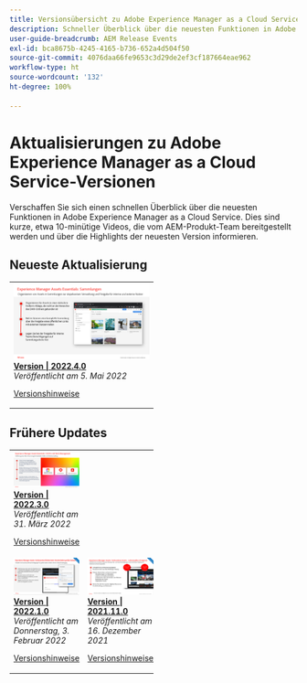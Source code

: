 ```yaml
---
title: Versionsübersicht zu Adobe Experience Manager as a Cloud Service
description: Schneller Überblick über die neuesten Funktionen in Adobe Experience Manager as a Cloud Service
user-guide-breadcrumb: AEM Release Events
exl-id: bca8675b-4245-4165-b736-652a4d504f50
source-git-commit: 4076daa66fe9653c3d29de2ef3cf187664eae962
workflow-type: ht
source-wordcount: '132'
ht-degree: 100%

---
```


# Aktualisierungen zu Adobe Experience Manager as a Cloud Service-Versionen

Verschaffen Sie sich einen schnellen Überblick über die neuesten Funktionen in Adobe Experience Manager as a Cloud Service. Dies sind kurze, etwa 10-minütige Videos, die vom AEM-Produkt-Team bereitgestellt werden und über die Highlights der neuesten Version informieren.

## Neueste Aktualisierung

<table style="max-width: 50%;">
<tr>
  <td>
    <a href="./2022/2022-4-0.md">
      <img alt="Version 2022.4.0" src="./2022/assets/2022-4-0.png" />
    </a>
    <div>
      <a href="./2022/2022-4-0.md">
        <strong>Version | 2022.4.0</strong>
        <br/>
      </a>
        <em>Veröffentlicht am 5. Mai 2022 </em>
    </div>
    <p>
      <a href="https://experienceleague.adobe.com/docs/experience-manager-cloud-service/content/release-notes/release-notes/release-notes-current.html?lang=de">Versionshinweise</a>
    <p>
  </td>
</tr>  
</table>

## Frühere Updates

<table style="max-width: 50%;">
<tr>
  <td>
    <a href="./2022/2022-3-0.md">
      <img alt="Version 2022.3.0" src="./2022/assets/2022-3-0.png" />
    </a>
    <div>
      <a href="./2022/2022-3-0.md">
        <strong>Version | 2022.3.0</strong>
        <br/>
      </a>
        <em>Veröffentlicht am 31. März 2022 </em>
    </div>
    <p>
      <a href="https://experienceleague.adobe.com/docs/experience-manager-cloud-service/content/release-notes/release-notes/release-notes-current.html?lang=de">Versionshinweise</a>
    <p>
  </td>
</tr> 
<tr>
  <td>
    <a href="./2022/2022-1-0.md">
      <img alt="Version 2022.1.0" src="./2022/assets/2022-1-0.png" />
    </a>
    <div>
      <a href="./2022/2022-1-0.md">
        <strong>Version | 2022.1.0</strong>
        <br/>
      </a>
        <em>Veröffentlicht am Donnerstag, 3. Februar 2022 </em>
    </div>
    <p>
      <a href="https://experienceleague.adobe.com/docs/experience-manager-cloud-service/content/release-notes/release-notes/2022/release-notes-2022-1-0.html?lang=de">Versionshinweise</a>
    <p>
  </td>
  <td>
    <a href="./2021/2021-11-0.md">
      <img alt="AEM CS-Version 2021.11.0" src="./2021/assets/2021-11-0.png" />
    </a>
    <div>
    <a href="./2021/2021-11-0.md">
        <strong>Version | 2021.11.0</strong>
        <br/>
      </a>
    <em>Veröffentlicht am 16. Dezember 2021</em>
    </div>
    <p>
      <a href="https://experienceleague.adobe.com/docs/experience-manager-cloud-service/content/release-notes/release-notes/2021/release-notes-2021-11-0.html?lang=de">Versionshinweise</a>
    <p>
  </td>
</tr>
</table>
